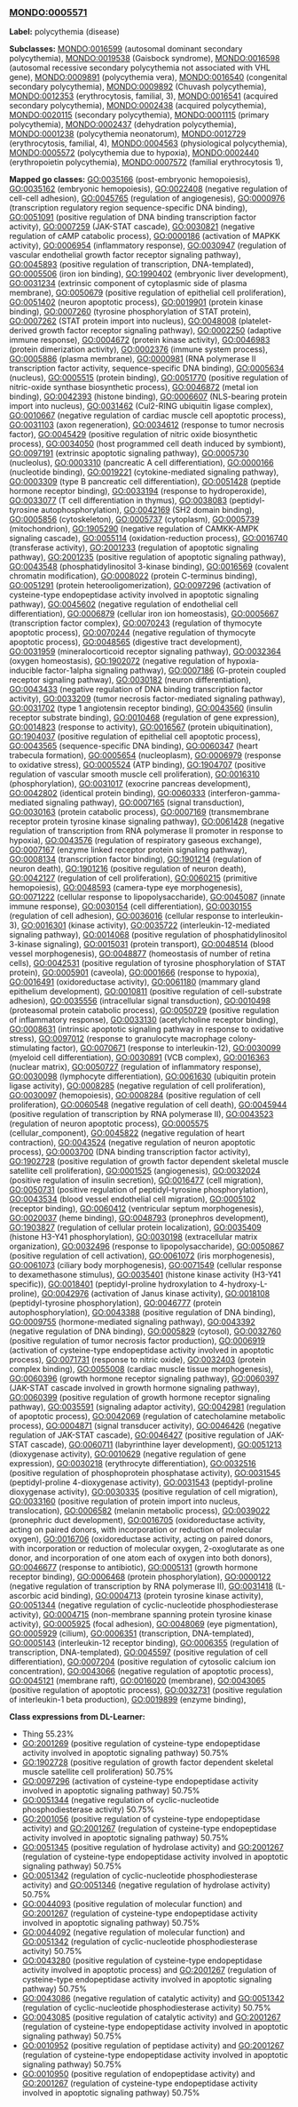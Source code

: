 
### [MONDO:0005571](http://purl.obolibrary.org/obo/MONDO_0005571)
**Label:** polycythemia (disease)

**Subclasses:** [MONDO:0016599](http://purl.obolibrary.org/obo/MONDO_0016599) (autosomal dominant secondary polycythemia), [MONDO:0019538](http://purl.obolibrary.org/obo/MONDO_0019538) (Gaisbock syndrome), [MONDO:0016598](http://purl.obolibrary.org/obo/MONDO_0016598) (autosomal recessive secondary polycythemia not associated with VHL gene), [MONDO:0009891](http://purl.obolibrary.org/obo/MONDO_0009891) (polycythemia vera), [MONDO:0016540](http://purl.obolibrary.org/obo/MONDO_0016540) (congenital secondary polycythemia), [MONDO:0009892](http://purl.obolibrary.org/obo/MONDO_0009892) (Chuvash polycythemia), [MONDO:0012353](http://purl.obolibrary.org/obo/MONDO_0012353) (erythrocytosis, familial, 3), [MONDO:0016541](http://purl.obolibrary.org/obo/MONDO_0016541) (acquired secondary polycythemia), [MONDO:0002438](http://purl.obolibrary.org/obo/MONDO_0002438) (acquired polycythemia), [MONDO:0020115](http://purl.obolibrary.org/obo/MONDO_0020115) (secondary polycythemia), [MONDO:0001115](http://purl.obolibrary.org/obo/MONDO_0001115) (primary polycythemia), [MONDO:0002437](http://purl.obolibrary.org/obo/MONDO_0002437) (dehydration polycythemia), [MONDO:0001238](http://purl.obolibrary.org/obo/MONDO_0001238) (polycythemia neonatorum), [MONDO:0012729](http://purl.obolibrary.org/obo/MONDO_0012729) (erythrocytosis, familial, 4), [MONDO:0004563](http://purl.obolibrary.org/obo/MONDO_0004563) (physiological polycythemia), [MONDO:0005572](http://purl.obolibrary.org/obo/MONDO_0005572) (polycythemia due to hypoxia), [MONDO:0002440](http://purl.obolibrary.org/obo/MONDO_0002440) (erythropoietin polycythemia), [MONDO:0007572](http://purl.obolibrary.org/obo/MONDO_0007572) (familial erythrocytosis 1), 

**Mapped go classes:** [GO:0035166](http://purl.obolibrary.org/obo/GO_0035166) (post-embryonic hemopoiesis), [GO:0035162](http://purl.obolibrary.org/obo/GO_0035162) (embryonic hemopoiesis), [GO:0022408](http://purl.obolibrary.org/obo/GO_0022408) (negative regulation of cell-cell adhesion), [GO:0045765](http://purl.obolibrary.org/obo/GO_0045765) (regulation of angiogenesis), [GO:0000976](http://purl.obolibrary.org/obo/GO_0000976) (transcription regulatory region sequence-specific DNA binding), [GO:0051091](http://purl.obolibrary.org/obo/GO_0051091) (positive regulation of DNA binding transcription factor activity), [GO:0007259](http://purl.obolibrary.org/obo/GO_0007259) (JAK-STAT cascade), [GO:0030821](http://purl.obolibrary.org/obo/GO_0030821) (negative regulation of cAMP catabolic process), [GO:0000186](http://purl.obolibrary.org/obo/GO_0000186) (activation of MAPKK activity), [GO:0006954](http://purl.obolibrary.org/obo/GO_0006954) (inflammatory response), [GO:0030947](http://purl.obolibrary.org/obo/GO_0030947) (regulation of vascular endothelial growth factor receptor signaling pathway), [GO:0045893](http://purl.obolibrary.org/obo/GO_0045893) (positive regulation of transcription, DNA-templated), [GO:0005506](http://purl.obolibrary.org/obo/GO_0005506) (iron ion binding), [GO:1990402](http://purl.obolibrary.org/obo/GO_1990402) (embryonic liver development), [GO:0031234](http://purl.obolibrary.org/obo/GO_0031234) (extrinsic component of cytoplasmic side of plasma membrane), [GO:0050679](http://purl.obolibrary.org/obo/GO_0050679) (positive regulation of epithelial cell proliferation), [GO:0051402](http://purl.obolibrary.org/obo/GO_0051402) (neuron apoptotic process), [GO:0019901](http://purl.obolibrary.org/obo/GO_0019901) (protein kinase binding), [GO:0007260](http://purl.obolibrary.org/obo/GO_0007260) (tyrosine phosphorylation of STAT protein), [GO:0007262](http://purl.obolibrary.org/obo/GO_0007262) (STAT protein import into nucleus), [GO:0048008](http://purl.obolibrary.org/obo/GO_0048008) (platelet-derived growth factor receptor signaling pathway), [GO:0002250](http://purl.obolibrary.org/obo/GO_0002250) (adaptive immune response), [GO:0004672](http://purl.obolibrary.org/obo/GO_0004672) (protein kinase activity), [GO:0046983](http://purl.obolibrary.org/obo/GO_0046983) (protein dimerization activity), [GO:0002376](http://purl.obolibrary.org/obo/GO_0002376) (immune system process), [GO:0005886](http://purl.obolibrary.org/obo/GO_0005886) (plasma membrane), [GO:0000981](http://purl.obolibrary.org/obo/GO_0000981) (RNA polymerase II transcription factor activity, sequence-specific DNA binding), [GO:0005634](http://purl.obolibrary.org/obo/GO_0005634) (nucleus), [GO:0005515](http://purl.obolibrary.org/obo/GO_0005515) (protein binding), [GO:0051770](http://purl.obolibrary.org/obo/GO_0051770) (positive regulation of nitric-oxide synthase biosynthetic process), [GO:0046872](http://purl.obolibrary.org/obo/GO_0046872) (metal ion binding), [GO:0042393](http://purl.obolibrary.org/obo/GO_0042393) (histone binding), [GO:0006607](http://purl.obolibrary.org/obo/GO_0006607) (NLS-bearing protein import into nucleus), [GO:0031462](http://purl.obolibrary.org/obo/GO_0031462) (Cul2-RING ubiquitin ligase complex), [GO:0010667](http://purl.obolibrary.org/obo/GO_0010667) (negative regulation of cardiac muscle cell apoptotic process), [GO:0031103](http://purl.obolibrary.org/obo/GO_0031103) (axon regeneration), [GO:0034612](http://purl.obolibrary.org/obo/GO_0034612) (response to tumor necrosis factor), [GO:0045429](http://purl.obolibrary.org/obo/GO_0045429) (positive regulation of nitric oxide biosynthetic process), [GO:0034050](http://purl.obolibrary.org/obo/GO_0034050) (host programmed cell death induced by symbiont), [GO:0097191](http://purl.obolibrary.org/obo/GO_0097191) (extrinsic apoptotic signaling pathway), [GO:0005730](http://purl.obolibrary.org/obo/GO_0005730) (nucleolus), [GO:0003310](http://purl.obolibrary.org/obo/GO_0003310) (pancreatic A cell differentiation), [GO:0000166](http://purl.obolibrary.org/obo/GO_0000166) (nucleotide binding), [GO:0019221](http://purl.obolibrary.org/obo/GO_0019221) (cytokine-mediated signaling pathway), [GO:0003309](http://purl.obolibrary.org/obo/GO_0003309) (type B pancreatic cell differentiation), [GO:0051428](http://purl.obolibrary.org/obo/GO_0051428) (peptide hormone receptor binding), [GO:0033194](http://purl.obolibrary.org/obo/GO_0033194) (response to hydroperoxide), [GO:0033077](http://purl.obolibrary.org/obo/GO_0033077) (T cell differentiation in thymus), [GO:0038083](http://purl.obolibrary.org/obo/GO_0038083) (peptidyl-tyrosine autophosphorylation), [GO:0042169](http://purl.obolibrary.org/obo/GO_0042169) (SH2 domain binding), [GO:0005856](http://purl.obolibrary.org/obo/GO_0005856) (cytoskeleton), [GO:0005737](http://purl.obolibrary.org/obo/GO_0005737) (cytoplasm), [GO:0005739](http://purl.obolibrary.org/obo/GO_0005739) (mitochondrion), [GO:1905290](http://purl.obolibrary.org/obo/GO_1905290) (negative regulation of CAMKK-AMPK signaling cascade), [GO:0055114](http://purl.obolibrary.org/obo/GO_0055114) (oxidation-reduction process), [GO:0016740](http://purl.obolibrary.org/obo/GO_0016740) (transferase activity), [GO:2001233](http://purl.obolibrary.org/obo/GO_2001233) (regulation of apoptotic signaling pathway), [GO:2001235](http://purl.obolibrary.org/obo/GO_2001235) (positive regulation of apoptotic signaling pathway), [GO:0043548](http://purl.obolibrary.org/obo/GO_0043548) (phosphatidylinositol 3-kinase binding), [GO:0016569](http://purl.obolibrary.org/obo/GO_0016569) (covalent chromatin modification), [GO:0008022](http://purl.obolibrary.org/obo/GO_0008022) (protein C-terminus binding), [GO:0051291](http://purl.obolibrary.org/obo/GO_0051291) (protein heterooligomerization), [GO:0097296](http://purl.obolibrary.org/obo/GO_0097296) (activation of cysteine-type endopeptidase activity involved in apoptotic signaling pathway), [GO:0045602](http://purl.obolibrary.org/obo/GO_0045602) (negative regulation of endothelial cell differentiation), [GO:0006879](http://purl.obolibrary.org/obo/GO_0006879) (cellular iron ion homeostasis), [GO:0005667](http://purl.obolibrary.org/obo/GO_0005667) (transcription factor complex), [GO:0070243](http://purl.obolibrary.org/obo/GO_0070243) (regulation of thymocyte apoptotic process), [GO:0070244](http://purl.obolibrary.org/obo/GO_0070244) (negative regulation of thymocyte apoptotic process), [GO:0048565](http://purl.obolibrary.org/obo/GO_0048565) (digestive tract development), [GO:0031959](http://purl.obolibrary.org/obo/GO_0031959) (mineralocorticoid receptor signaling pathway), [GO:0032364](http://purl.obolibrary.org/obo/GO_0032364) (oxygen homeostasis), [GO:1902072](http://purl.obolibrary.org/obo/GO_1902072) (negative regulation of hypoxia-inducible factor-1alpha signaling pathway), [GO:0007186](http://purl.obolibrary.org/obo/GO_0007186) (G-protein coupled receptor signaling pathway), [GO:0030182](http://purl.obolibrary.org/obo/GO_0030182) (neuron differentiation), [GO:0043433](http://purl.obolibrary.org/obo/GO_0043433) (negative regulation of DNA binding transcription factor activity), [GO:0033209](http://purl.obolibrary.org/obo/GO_0033209) (tumor necrosis factor-mediated signaling pathway), [GO:0031702](http://purl.obolibrary.org/obo/GO_0031702) (type 1 angiotensin receptor binding), [GO:0043560](http://purl.obolibrary.org/obo/GO_0043560) (insulin receptor substrate binding), [GO:0010468](http://purl.obolibrary.org/obo/GO_0010468) (regulation of gene expression), [GO:0014823](http://purl.obolibrary.org/obo/GO_0014823) (response to activity), [GO:0016567](http://purl.obolibrary.org/obo/GO_0016567) (protein ubiquitination), [GO:1904037](http://purl.obolibrary.org/obo/GO_1904037) (positive regulation of epithelial cell apoptotic process), [GO:0043565](http://purl.obolibrary.org/obo/GO_0043565) (sequence-specific DNA binding), [GO:0060347](http://purl.obolibrary.org/obo/GO_0060347) (heart trabecula formation), [GO:0005654](http://purl.obolibrary.org/obo/GO_0005654) (nucleoplasm), [GO:0006979](http://purl.obolibrary.org/obo/GO_0006979) (response to oxidative stress), [GO:0005524](http://purl.obolibrary.org/obo/GO_0005524) (ATP binding), [GO:1904707](http://purl.obolibrary.org/obo/GO_1904707) (positive regulation of vascular smooth muscle cell proliferation), [GO:0016310](http://purl.obolibrary.org/obo/GO_0016310) (phosphorylation), [GO:0031017](http://purl.obolibrary.org/obo/GO_0031017) (exocrine pancreas development), [GO:0042802](http://purl.obolibrary.org/obo/GO_0042802) (identical protein binding), [GO:0060333](http://purl.obolibrary.org/obo/GO_0060333) (interferon-gamma-mediated signaling pathway), [GO:0007165](http://purl.obolibrary.org/obo/GO_0007165) (signal transduction), [GO:0030163](http://purl.obolibrary.org/obo/GO_0030163) (protein catabolic process), [GO:0007169](http://purl.obolibrary.org/obo/GO_0007169) (transmembrane receptor protein tyrosine kinase signaling pathway), [GO:0061428](http://purl.obolibrary.org/obo/GO_0061428) (negative regulation of transcription from RNA polymerase II promoter in response to hypoxia), [GO:0043576](http://purl.obolibrary.org/obo/GO_0043576) (regulation of respiratory gaseous exchange), [GO:0007167](http://purl.obolibrary.org/obo/GO_0007167) (enzyme linked receptor protein signaling pathway), [GO:0008134](http://purl.obolibrary.org/obo/GO_0008134) (transcription factor binding), [GO:1901214](http://purl.obolibrary.org/obo/GO_1901214) (regulation of neuron death), [GO:1901216](http://purl.obolibrary.org/obo/GO_1901216) (positive regulation of neuron death), [GO:0042127](http://purl.obolibrary.org/obo/GO_0042127) (regulation of cell proliferation), [GO:0060215](http://purl.obolibrary.org/obo/GO_0060215) (primitive hemopoiesis), [GO:0048593](http://purl.obolibrary.org/obo/GO_0048593) (camera-type eye morphogenesis), [GO:0071222](http://purl.obolibrary.org/obo/GO_0071222) (cellular response to lipopolysaccharide), [GO:0045087](http://purl.obolibrary.org/obo/GO_0045087) (innate immune response), [GO:0030154](http://purl.obolibrary.org/obo/GO_0030154) (cell differentiation), [GO:0030155](http://purl.obolibrary.org/obo/GO_0030155) (regulation of cell adhesion), [GO:0036016](http://purl.obolibrary.org/obo/GO_0036016) (cellular response to interleukin-3), [GO:0016301](http://purl.obolibrary.org/obo/GO_0016301) (kinase activity), [GO:0035722](http://purl.obolibrary.org/obo/GO_0035722) (interleukin-12-mediated signaling pathway), [GO:0014068](http://purl.obolibrary.org/obo/GO_0014068) (positive regulation of phosphatidylinositol 3-kinase signaling), [GO:0015031](http://purl.obolibrary.org/obo/GO_0015031) (protein transport), [GO:0048514](http://purl.obolibrary.org/obo/GO_0048514) (blood vessel morphogenesis), [GO:0048877](http://purl.obolibrary.org/obo/GO_0048877) (homeostasis of number of retina cells), [GO:0042531](http://purl.obolibrary.org/obo/GO_0042531) (positive regulation of tyrosine phosphorylation of STAT protein), [GO:0005901](http://purl.obolibrary.org/obo/GO_0005901) (caveola), [GO:0001666](http://purl.obolibrary.org/obo/GO_0001666) (response to hypoxia), [GO:0016491](http://purl.obolibrary.org/obo/GO_0016491) (oxidoreductase activity), [GO:0061180](http://purl.obolibrary.org/obo/GO_0061180) (mammary gland epithelium development), [GO:0010811](http://purl.obolibrary.org/obo/GO_0010811) (positive regulation of cell-substrate adhesion), [GO:0035556](http://purl.obolibrary.org/obo/GO_0035556) (intracellular signal transduction), [GO:0010498](http://purl.obolibrary.org/obo/GO_0010498) (proteasomal protein catabolic process), [GO:0050729](http://purl.obolibrary.org/obo/GO_0050729) (positive regulation of inflammatory response), [GO:0033130](http://purl.obolibrary.org/obo/GO_0033130) (acetylcholine receptor binding), [GO:0008631](http://purl.obolibrary.org/obo/GO_0008631) (intrinsic apoptotic signaling pathway in response to oxidative stress), [GO:0097012](http://purl.obolibrary.org/obo/GO_0097012) (response to granulocyte macrophage colony-stimulating factor), [GO:0070671](http://purl.obolibrary.org/obo/GO_0070671) (response to interleukin-12), [GO:0030099](http://purl.obolibrary.org/obo/GO_0030099) (myeloid cell differentiation), [GO:0030891](http://purl.obolibrary.org/obo/GO_0030891) (VCB complex), [GO:0016363](http://purl.obolibrary.org/obo/GO_0016363) (nuclear matrix), [GO:0050727](http://purl.obolibrary.org/obo/GO_0050727) (regulation of inflammatory response), [GO:0030098](http://purl.obolibrary.org/obo/GO_0030098) (lymphocyte differentiation), [GO:0061630](http://purl.obolibrary.org/obo/GO_0061630) (ubiquitin protein ligase activity), [GO:0008285](http://purl.obolibrary.org/obo/GO_0008285) (negative regulation of cell proliferation), [GO:0030097](http://purl.obolibrary.org/obo/GO_0030097) (hemopoiesis), [GO:0008284](http://purl.obolibrary.org/obo/GO_0008284) (positive regulation of cell proliferation), [GO:0060548](http://purl.obolibrary.org/obo/GO_0060548) (negative regulation of cell death), [GO:0045944](http://purl.obolibrary.org/obo/GO_0045944) (positive regulation of transcription by RNA polymerase II), [GO:0043523](http://purl.obolibrary.org/obo/GO_0043523) (regulation of neuron apoptotic process), [GO:0005575](http://purl.obolibrary.org/obo/GO_0005575) (cellular_component), [GO:0045822](http://purl.obolibrary.org/obo/GO_0045822) (negative regulation of heart contraction), [GO:0043524](http://purl.obolibrary.org/obo/GO_0043524) (negative regulation of neuron apoptotic process), [GO:0003700](http://purl.obolibrary.org/obo/GO_0003700) (DNA binding transcription factor activity), [GO:1902728](http://purl.obolibrary.org/obo/GO_1902728) (positive regulation of growth factor dependent skeletal muscle satellite cell proliferation), [GO:0001525](http://purl.obolibrary.org/obo/GO_0001525) (angiogenesis), [GO:0032024](http://purl.obolibrary.org/obo/GO_0032024) (positive regulation of insulin secretion), [GO:0016477](http://purl.obolibrary.org/obo/GO_0016477) (cell migration), [GO:0050731](http://purl.obolibrary.org/obo/GO_0050731) (positive regulation of peptidyl-tyrosine phosphorylation), [GO:0043534](http://purl.obolibrary.org/obo/GO_0043534) (blood vessel endothelial cell migration), [GO:0005102](http://purl.obolibrary.org/obo/GO_0005102) (receptor binding), [GO:0060412](http://purl.obolibrary.org/obo/GO_0060412) (ventricular septum morphogenesis), [GO:0020037](http://purl.obolibrary.org/obo/GO_0020037) (heme binding), [GO:0048793](http://purl.obolibrary.org/obo/GO_0048793) (pronephros development), [GO:1903827](http://purl.obolibrary.org/obo/GO_1903827) (regulation of cellular protein localization), [GO:0035409](http://purl.obolibrary.org/obo/GO_0035409) (histone H3-Y41 phosphorylation), [GO:0030198](http://purl.obolibrary.org/obo/GO_0030198) (extracellular matrix organization), [GO:0032496](http://purl.obolibrary.org/obo/GO_0032496) (response to lipopolysaccharide), [GO:0050867](http://purl.obolibrary.org/obo/GO_0050867) (positive regulation of cell activation), [GO:0061072](http://purl.obolibrary.org/obo/GO_0061072) (iris morphogenesis), [GO:0061073](http://purl.obolibrary.org/obo/GO_0061073) (ciliary body morphogenesis), [GO:0071549](http://purl.obolibrary.org/obo/GO_0071549) (cellular response to dexamethasone stimulus), [GO:0035401](http://purl.obolibrary.org/obo/GO_0035401) (histone kinase activity (H3-Y41 specific)), [GO:0018401](http://purl.obolibrary.org/obo/GO_0018401) (peptidyl-proline hydroxylation to 4-hydroxy-L-proline), [GO:0042976](http://purl.obolibrary.org/obo/GO_0042976) (activation of Janus kinase activity), [GO:0018108](http://purl.obolibrary.org/obo/GO_0018108) (peptidyl-tyrosine phosphorylation), [GO:0046777](http://purl.obolibrary.org/obo/GO_0046777) (protein autophosphorylation), [GO:0043388](http://purl.obolibrary.org/obo/GO_0043388) (positive regulation of DNA binding), [GO:0009755](http://purl.obolibrary.org/obo/GO_0009755) (hormone-mediated signaling pathway), [GO:0043392](http://purl.obolibrary.org/obo/GO_0043392) (negative regulation of DNA binding), [GO:0005829](http://purl.obolibrary.org/obo/GO_0005829) (cytosol), [GO:0032760](http://purl.obolibrary.org/obo/GO_0032760) (positive regulation of tumor necrosis factor production), [GO:0006919](http://purl.obolibrary.org/obo/GO_0006919) (activation of cysteine-type endopeptidase activity involved in apoptotic process), [GO:0071731](http://purl.obolibrary.org/obo/GO_0071731) (response to nitric oxide), [GO:0032403](http://purl.obolibrary.org/obo/GO_0032403) (protein complex binding), [GO:0055008](http://purl.obolibrary.org/obo/GO_0055008) (cardiac muscle tissue morphogenesis), [GO:0060396](http://purl.obolibrary.org/obo/GO_0060396) (growth hormone receptor signaling pathway), [GO:0060397](http://purl.obolibrary.org/obo/GO_0060397) (JAK-STAT cascade involved in growth hormone signaling pathway), [GO:0060399](http://purl.obolibrary.org/obo/GO_0060399) (positive regulation of growth hormone receptor signaling pathway), [GO:0035591](http://purl.obolibrary.org/obo/GO_0035591) (signaling adaptor activity), [GO:0042981](http://purl.obolibrary.org/obo/GO_0042981) (regulation of apoptotic process), [GO:0042069](http://purl.obolibrary.org/obo/GO_0042069) (regulation of catecholamine metabolic process), [GO:0004871](http://purl.obolibrary.org/obo/GO_0004871) (signal transducer activity), [GO:0046426](http://purl.obolibrary.org/obo/GO_0046426) (negative regulation of JAK-STAT cascade), [GO:0046427](http://purl.obolibrary.org/obo/GO_0046427) (positive regulation of JAK-STAT cascade), [GO:0060711](http://purl.obolibrary.org/obo/GO_0060711) (labyrinthine layer development), [GO:0051213](http://purl.obolibrary.org/obo/GO_0051213) (dioxygenase activity), [GO:0010629](http://purl.obolibrary.org/obo/GO_0010629) (negative regulation of gene expression), [GO:0030218](http://purl.obolibrary.org/obo/GO_0030218) (erythrocyte differentiation), [GO:0032516](http://purl.obolibrary.org/obo/GO_0032516) (positive regulation of phosphoprotein phosphatase activity), [GO:0031545](http://purl.obolibrary.org/obo/GO_0031545) (peptidyl-proline 4-dioxygenase activity), [GO:0031543](http://purl.obolibrary.org/obo/GO_0031543) (peptidyl-proline dioxygenase activity), [GO:0030335](http://purl.obolibrary.org/obo/GO_0030335) (positive regulation of cell migration), [GO:0033160](http://purl.obolibrary.org/obo/GO_0033160) (positive regulation of protein import into nucleus, translocation), [GO:0006582](http://purl.obolibrary.org/obo/GO_0006582) (melanin metabolic process), [GO:0039022](http://purl.obolibrary.org/obo/GO_0039022) (pronephric duct development), [GO:0016705](http://purl.obolibrary.org/obo/GO_0016705) (oxidoreductase activity, acting on paired donors, with incorporation or reduction of molecular oxygen), [GO:0016706](http://purl.obolibrary.org/obo/GO_0016706) (oxidoreductase activity, acting on paired donors, with incorporation or reduction of molecular oxygen, 2-oxoglutarate as one donor, and incorporation of one atom each of oxygen into both donors), [GO:0046677](http://purl.obolibrary.org/obo/GO_0046677) (response to antibiotic), [GO:0005131](http://purl.obolibrary.org/obo/GO_0005131) (growth hormone receptor binding), [GO:0006468](http://purl.obolibrary.org/obo/GO_0006468) (protein phosphorylation), [GO:0000122](http://purl.obolibrary.org/obo/GO_0000122) (negative regulation of transcription by RNA polymerase II), [GO:0031418](http://purl.obolibrary.org/obo/GO_0031418) (L-ascorbic acid binding), [GO:0004713](http://purl.obolibrary.org/obo/GO_0004713) (protein tyrosine kinase activity), [GO:0051344](http://purl.obolibrary.org/obo/GO_0051344) (negative regulation of cyclic-nucleotide phosphodiesterase activity), [GO:0004715](http://purl.obolibrary.org/obo/GO_0004715) (non-membrane spanning protein tyrosine kinase activity), [GO:0005925](http://purl.obolibrary.org/obo/GO_0005925) (focal adhesion), [GO:0048069](http://purl.obolibrary.org/obo/GO_0048069) (eye pigmentation), [GO:0005929](http://purl.obolibrary.org/obo/GO_0005929) (cilium), [GO:0006351](http://purl.obolibrary.org/obo/GO_0006351) (transcription, DNA-templated), [GO:0005143](http://purl.obolibrary.org/obo/GO_0005143) (interleukin-12 receptor binding), [GO:0006355](http://purl.obolibrary.org/obo/GO_0006355) (regulation of transcription, DNA-templated), [GO:0045597](http://purl.obolibrary.org/obo/GO_0045597) (positive regulation of cell differentiation), [GO:0007204](http://purl.obolibrary.org/obo/GO_0007204) (positive regulation of cytosolic calcium ion concentration), [GO:0043066](http://purl.obolibrary.org/obo/GO_0043066) (negative regulation of apoptotic process), [GO:0045121](http://purl.obolibrary.org/obo/GO_0045121) (membrane raft), [GO:0016020](http://purl.obolibrary.org/obo/GO_0016020) (membrane), [GO:0043065](http://purl.obolibrary.org/obo/GO_0043065) (positive regulation of apoptotic process), [GO:0032731](http://purl.obolibrary.org/obo/GO_0032731) (positive regulation of interleukin-1 beta production), [GO:0019899](http://purl.obolibrary.org/obo/GO_0019899) (enzyme binding), 

**Class expressions from DL-Learner:**

- Thing 55.23%
- [GO:2001269](http://purl.obolibrary.org/obo/GO_2001269) (positive regulation of cysteine-type endopeptidase activity involved in apoptotic signaling pathway) 50.75%
- [GO:1902728](http://purl.obolibrary.org/obo/GO_1902728) (positive regulation of growth factor dependent skeletal muscle satellite cell proliferation) 50.75%
- [GO:0097296](http://purl.obolibrary.org/obo/GO_0097296) (activation of cysteine-type endopeptidase activity involved in apoptotic signaling pathway) 50.75%
- [GO:0051344](http://purl.obolibrary.org/obo/GO_0051344) (negative regulation of cyclic-nucleotide phosphodiesterase activity) 50.75%
- [GO:2001056](http://purl.obolibrary.org/obo/GO_2001056) (positive regulation of cysteine-type endopeptidase activity) and [GO:2001267](http://purl.obolibrary.org/obo/GO_2001267) (regulation of cysteine-type endopeptidase activity involved in apoptotic signaling pathway) 50.75%
- [GO:0051345](http://purl.obolibrary.org/obo/GO_0051345) (positive regulation of hydrolase activity) and [GO:2001267](http://purl.obolibrary.org/obo/GO_2001267) (regulation of cysteine-type endopeptidase activity involved in apoptotic signaling pathway) 50.75%
- [GO:0051342](http://purl.obolibrary.org/obo/GO_0051342) (regulation of cyclic-nucleotide phosphodiesterase activity) and [GO:0051346](http://purl.obolibrary.org/obo/GO_0051346) (negative regulation of hydrolase activity) 50.75%
- [GO:0044093](http://purl.obolibrary.org/obo/GO_0044093) (positive regulation of molecular function) and [GO:2001267](http://purl.obolibrary.org/obo/GO_2001267) (regulation of cysteine-type endopeptidase activity involved in apoptotic signaling pathway) 50.75%
- [GO:0044092](http://purl.obolibrary.org/obo/GO_0044092) (negative regulation of molecular function) and [GO:0051342](http://purl.obolibrary.org/obo/GO_0051342) (regulation of cyclic-nucleotide phosphodiesterase activity) 50.75%
- [GO:0043280](http://purl.obolibrary.org/obo/GO_0043280) (positive regulation of cysteine-type endopeptidase activity involved in apoptotic process) and [GO:2001267](http://purl.obolibrary.org/obo/GO_2001267) (regulation of cysteine-type endopeptidase activity involved in apoptotic signaling pathway) 50.75%
- [GO:0043086](http://purl.obolibrary.org/obo/GO_0043086) (negative regulation of catalytic activity) and [GO:0051342](http://purl.obolibrary.org/obo/GO_0051342) (regulation of cyclic-nucleotide phosphodiesterase activity) 50.75%
- [GO:0043085](http://purl.obolibrary.org/obo/GO_0043085) (positive regulation of catalytic activity) and [GO:2001267](http://purl.obolibrary.org/obo/GO_2001267) (regulation of cysteine-type endopeptidase activity involved in apoptotic signaling pathway) 50.75%
- [GO:0010952](http://purl.obolibrary.org/obo/GO_0010952) (positive regulation of peptidase activity) and [GO:2001267](http://purl.obolibrary.org/obo/GO_2001267) (regulation of cysteine-type endopeptidase activity involved in apoptotic signaling pathway) 50.75%
- [GO:0010950](http://purl.obolibrary.org/obo/GO_0010950) (positive regulation of endopeptidase activity) and [GO:2001267](http://purl.obolibrary.org/obo/GO_2001267) (regulation of cysteine-type endopeptidase activity involved in apoptotic signaling pathway) 50.75%


